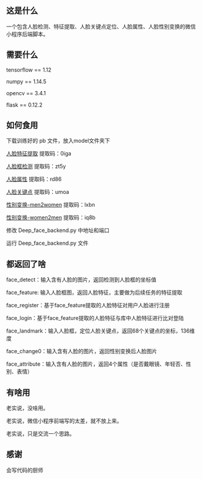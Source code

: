 ## 这是什么

一个包含人脸检测、特征提取、人脸关键点定位、人脸属性、人脸性别变换的微信小程序后端脚本。

## 需要什么

tensorflow == 1.12

numpy ==  1.14.5

opencv == 3.4.1

flask == 0.12.2

## 如何食用

下载训练好的 pb 文件，放入model文件夹下

[人脸特征提取](https://pan.baidu.com/s/1_-e8SdHDqeXZ_rXHUKBotg )      提取码：0iga

[人脸框检测](https://pan.baidu.com/s/1OrV1a5UyVapLCg-MNI2xcw)          提取码：zt5y

[人脸属性](https://pan.baidu.com/s/1RxD9H1-Vkf7D6fXP69AEAw )              提取码：rd86

[人脸关键点](https://pan.baidu.com/s/10sXmMFK19I8xPrE7Q5d1tg )          提取码：umoa

[性别变换-men2women](https://pan.baidu.com/s/1BfSvNAuxNKUPJJ3m1YhRNA)      提取码：lxbn

[性别变换-women2men](https://pan.baidu.com/s/1j9DgskeJowgC5omJRnmlbw)       提取码：iq8b

修改 Deep_face_backend.py 中地址和端口

运行 Deep_face_backend.py 文件

## 都返回了啥

face_detect：输入含有人脸的图片，返回检测到人脸框的坐标值 

face_feature:  输入人脸框图，返回人脸特征，主要做为后续任务的特征提取

face_register：基于face_feature提取的人脸特征对用户人脸进行注册

face_login：基于face_feature提取的人脸特征与库中人脸特征进行比对登陆 

face_landmark：输入人脸框，定位人脸关键点，返回68个关键点的坐标，136维度

face_change0：输入含有人脸的图片，返回性别变换后人脸图片

face_attribute：输入含有人脸的图片，返回4个属性（是否戴眼镜、年轻否、性别、表情）

## 有啥用

老实说，没啥用。

老实说，微信小程序前端写的太差，就不放上来。

老实说，只是交流一个思路。

## 感谢

会写代码的厨师